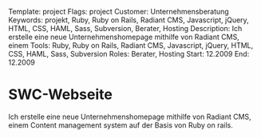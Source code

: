 Template: project
Flags: project
Customer: Unternehmensberatung
Keywords: projekt, Ruby, Ruby on Rails, Radiant CMS, Javascript, jQuery, HTML, CSS, HAML, Sass, Subversion, Berater, Hosting
Description: Ich erstelle eine neue Unternehmenshomepage mithilfe von Radiant CMS, einem
Tools: Ruby, Ruby on Rails, Radiant CMS, Javascript, jQuery, HTML, CSS, HAML, Sass, Subversion
Roles: Berater, Hosting
Start: 12.2009
End: 12.2009

# SWC-Webseite

Ich erstelle eine neue Unternehmenshomepage mithilfe von Radiant CMS, einem Content management system auf der Basis von Ruby on rails.


